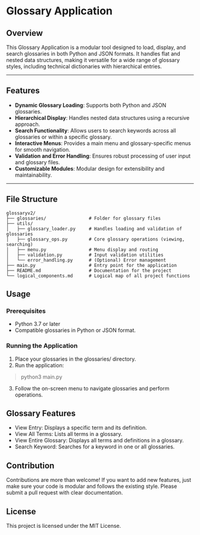 # Glossary Application

## Overview

This Glossary Application is a modular tool designed to load, display, and search glossaries in both Python and JSON formats. It handles flat and nested data structures, making it versatile for a wide range of glossary styles, including technical dictionaries with hierarchical entries.

---

## Features

- **Dynamic Glossary Loading**: Supports both Python and JSON glossaries.
- **Hierarchical Display**: Handles nested data structures using a recursive approach.
- **Search Functionality**: Allows users to search keywords across all glossaries or within a specific glossary.
- **Interactive Menus**: Provides a main menu and glossary-specific menus for smooth navigation.
- **Validation and Error Handling**: Ensures robust processing of user input and glossary files.
- **Customizable Modules**: Modular design for extensibility and maintainability.

---

## File Structure

```plaintext
glossaryv2/
├── glossaries/                # Folder for glossary files
├── utils/
│   ├── glossary_loader.py     # Handles loading and validation of glossaries
│   ├── glossary_ops.py        # Core glossary operations (viewing, searching)
│   ├── menu.py                # Menu display and routing
│   ├── validation.py          # Input validation utilities
│   └── error_handling.py      # (Optional) Error management
├── main.py                    # Entry point for the application
├── README.md                  # Documentation for the project
└── logical_components.md      # Logical map of all project functions
```

## Usage

### **Prerequisites**
- Python 3.7 or later
- Compatible glossaries in Python or JSON format.

### **Running the Application**
1.  Place your glossaries in the glossaries/ directory.
2.  Run the application:

> python3 main.py

3.  Follow the on-screen menu to navigate glossaries and perform operations.

## Glossary Features

- View Entry: Displays a specific term and its definition.
- View All Terms: Lists all terms in a glossary.
- View Entire Glossary: Displays all terms and definitions in a glossary.
- Search Keyword: Searches for a keyword in one or all glossaries.

## Contribution

Contributions are more than welcome! If you want to add new features, just make sure your code is modular and follows the existing style. Please submit a pull request with clear documentation.

## License

This project is licensed under the MIT License.
